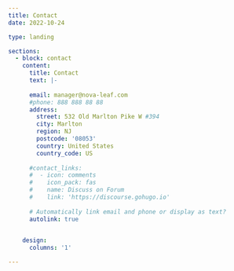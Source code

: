 ```yaml
---
title: Contact
date: 2022-10-24

type: landing

sections:
  - block: contact
    content:
      title: Contact
      text: |-
        
      email: manager@nova-leaf.com
      #phone: 888 888 88 88
      address:
        street: 532 Old Marlton Pike W #394
        city: Marlton
        region: NJ
        postcode: '08053'
        country: United States
        country_code: US
      
      #contact_links:
      #  - icon: comments
      #    icon_pack: fas
      #    name: Discuss on Forum
      #    link: 'https://discourse.gohugo.io'
    
      # Automatically link email and phone or display as text?
      autolink: true
    

    design:
      columns: '1'

---
```

